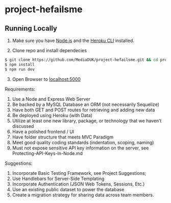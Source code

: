 # project-hefailsme

## Running Locally

1. Make sure you have [Node.js](http://nodejs.org/) and the [Heroku CLI](https://cli.heroku.com/) installed.

2. Clone repo and install dependecies

```sh
$ git clone https://github.com/MediaDUK/project-hefailsme.git && cd project-hefailsme
$ npm install
$ npm run dev
```

3. Open Browser to [localhost:5000](http://localhost:5000/)

Requirements:

1. Use a Node and Express Web Server
2. Be backed by a MySQL Database an ORM (not necessarily Sequelize)
3. Have both GET and POST routes for retrieving and adding new data
4. Be deployed using Heroku (with Data)
5. Utilize at least one new library, package, or technology that we haven’t discussed
6. Have a polished frontend / UI
7. Have folder structure that meets MVC Paradigm
8. Meet good quality coding standards (indentation, scoping, naming)
9. Must not expose sensitive API key information on the server, see Protecting-API-Keys-In-Node.md

Suggestions:

1. Incorporate Basic Testing Framework, see Project Suggestions;
2. Use Handlebars for Server-Side Templating
3. Incorporate Authentication (JSON Web Tokens, Sessions, Etc.)
4. Use an existing public dataset to power the database
5. Create a migration strategy for sharing data across team members.